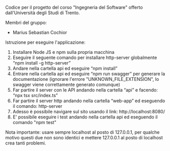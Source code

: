 Codice per il progetto del corso "Ingegneria del Software" offerto dall'Università degli Studi di Trento.

Membri del gruppo:
* Marius Sebastian Cochior


Istruzione per eseguire l'applicazione:
1. Installare Node JS e npm sulla propria macchina
2. Eseguire il seguente comando per installare http-server globalmente “npm install -g http-server”
3. Andare nella cartella api ed eseguire “npm install”
4. Entrare nella cartella api ed eseguire “npm run swagger” per generare la documentazione (ignorare l'errore "UNKNOWN_FILE_EXTENSION", lo swagger viene correttamente generato comunque)
5. Far partire il server con le API andando nella cartella “api” e facendo: “npx tsx src/index.ts”
6. Far partire il server http andando nella cartella “web-app” ed eseguendo il comando: http-server
7. Adesso è possibile navigare sul sito usando il link: http://localhost:8080/
8. E' possibile eseguire i test andando nella cartella api ed eseguendo il comando "npm test"

Nota importante: usare sempre localhost al posto di 127.0.0.1, per qualche motivo questi due non sono identici e mettere 127.0.0.1 al posto di localhost crea tanti problemi.
